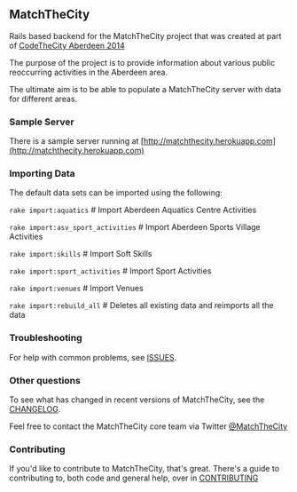 ## MatchTheCity


Rails based backend for the MatchTheCity project that was created at part of [CodeTheCity Aberdeen 2014](http://codethecity.org)

The purpose of the project is to provide information about various public reoccurring activities in the Aberdeen area.

The ultimate aim is to be able to populate a MatchTheCity server with data for different areas.

### Sample Server


There is a sample server running at [http://matchthecity.herokuapp.com](http://matchthecity.herokuapp.com)

### Importing Data


The default data sets can be imported using the following:

`rake import:aquatics`                    # Import Aberdeen Aquatics Centre Activities

`rake import:asv_sport_activities`        # Import Aberdeen Sports Village Activities

`rake import:skills`                      # Import Soft Skills

`rake import:sport_activities`            # Import Sport Activities

`rake import:venues`            # Import Venues

`rake import:rebuild_all`       # Deletes all existing data and reimports all the data


### Troubleshooting

For help with common problems, see [ISSUES](https://github.com/CodeTheCity/matchthecity/blob/master/ISSUES.md).

### Other questions

To see what has changed in recent versions of MatchTheCity, see the [CHANGELOG](https://github.com/CodeTheCity/matchthecity/blob/master/CHANGELOG.md).

Feel free to contact the MatchTheCity core team via Twitter [@MatchTheCity](https://twitter.com/matchthecity)

### Contributing

If you'd like to contribute to MatchTheCity, that's great. There's a guide to contributing to, both code and general help, over in [CONTRIBUTING](https://github.com/CodeTheCity/matchthecity/blob/master/CONTRIBUTING.md)
